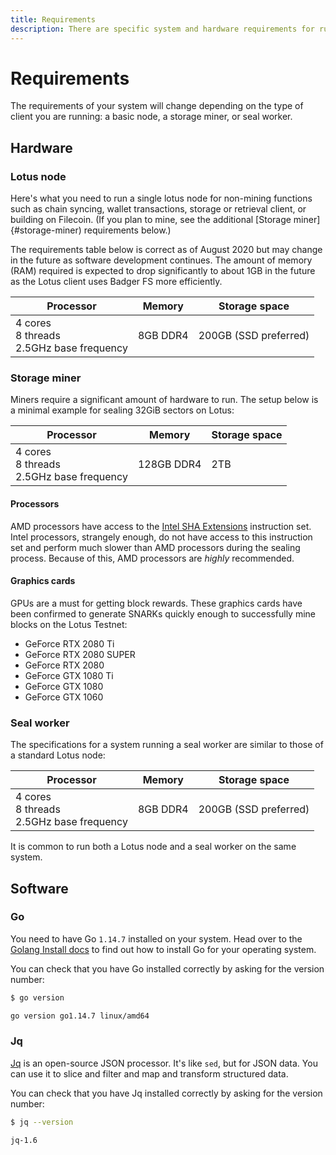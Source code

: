 ```yaml
---
title: Requirements
description: There are specific system and hardware requirements for running a Lotus node or mining set up.
---
```


# Requirements

The requirements of your system will change depending on the type of client you are running: a basic node, a storage miner, or seal worker.

## Hardware

### Lotus node

Here's what you need to run a single lotus node for non-mining functions such as chain syncing, wallet transactions, storage or retrieval client, or building on Filecoin. (If you plan to mine, see the additional [Storage miner]{#storage-miner) requirements below.)

The requirements table below is correct as of August 2020 but may change in the future as software development continues. The amount of memory (RAM) required is expected to drop significantly to about 1GB in the future as the Lotus client uses Badger FS more efficiently.

| Processor                                      | Memory   | Storage space         |
| ---------------------------------------------- | -------- | --------------------- |
| 4 cores<br>8 threads<br> 2.5GHz base frequency | 8GB DDR4 | 200GB (SSD preferred) |

### Storage miner

Miners require a significant amount of hardware to run. The setup below is a minimal example for sealing 32GiB sectors on Lotus:

| Processor                                      | Memory     | Storage space |
| ---------------------------------------------- | ---------- | ------------- |
| 4 cores<br>8 threads<br> 2.5GHz base frequency | 128GB DDR4 | 2TB           |

#### Processors

AMD processors have access to the [Intel SHA Extensions](https://en.wikipedia.org/wiki/Intel_SHA_extensions) instruction set. Intel processors, strangely enough, do not have access to this instruction set and perform much slower than AMD processors during the sealing process. Because of this, AMD processors are _highly_ recommended.

#### Graphics cards

GPUs are a must for getting block rewards. These graphics cards have been confirmed to generate SNARKs quickly enough to successfully mine blocks on the Lotus Testnet:

- GeForce RTX 2080 Ti
- GeForce RTX 2080 SUPER
- GeForce RTX 2080
- GeForce GTX 1080 Ti
- GeForce GTX 1080
- GeForce GTX 1060

### Seal worker

The specifications for a system running a seal worker are similar to those of a standard Lotus node:

| Processor                                      | Memory   | Storage space         |
| ---------------------------------------------- | -------- | --------------------- |
| 4 cores<br>8 threads<br> 2.5GHz base frequency | 8GB DDR4 | 200GB (SSD preferred) |

It is common to run both a Lotus node and a seal worker on the same system.

## Software

### Go

You need to have Go `1.14.7` installed on your system. Head over to the [Golang Install docs](https://golang.org/doc/install) to find out how to install Go for your operating system.

You can check that you have Go installed correctly by asking for the version number:

```bash
$ go version

go version go1.14.7 linux/amd64
```

### Jq

[Jq](https://stedolan.github.io/jq/) is an open-source JSON processor. It's like `sed`, but for JSON data. You can use it to slice and filter and map and transform structured data.

You can check that you have Jq installed correctly by asking for the version number:

```bash
$ jq --version

jq-1.6
```
